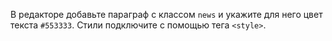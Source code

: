 В редакторе добавьте параграф с классом `news` и укажите для него цвет текста `#553333`. Стили подключите с помощью тега `<style>`.
